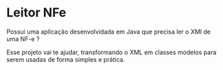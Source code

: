 # Leitor NFe
 
Possui uma aplicação desenvolvidada em Java que precisa ler o XMl de uma NF-e ?

Esse projeto vai te ajudar, transformando o XML em classes modelos para serem usadas de forma simples e prática.
